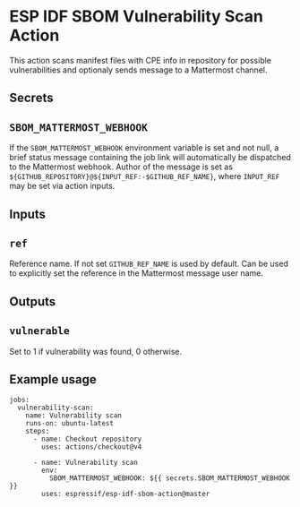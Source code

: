 # ESP IDF SBOM Vulnerability Scan Action

This action scans manifest files with CPE info in repository for possible
vulnerabilities and optionaly sends message to a Mattermost channel.

## Secrets

## `SBOM_MATTERMOST_WEBHOOK`

If the `SBOM_MATTERMOST_WEBHOOK` environment variable is set and not null, a
brief status message containing the job link will automatically be dispatched
to the Mattermost webhook. Author of the message is set as
`${GITHUB_REPOSITORY}@${INPUT_REF:-$GITHUB_REF_NAME}`, where `INPUT_REF` may
be set via action inputs.

## Inputs

## `ref`

Reference name. If not set `GITHUB_REF_NAME` is used by default. Can be used
to explicitly set the reference in the Mattermost message user name.

## Outputs

## `vulnerable`

Set to 1 if vulnerability was found, 0 otherwise.

## Example usage

    jobs:
      vulnerability-scan:
        name: Vulnerability scan
        runs-on: ubuntu-latest
        steps:
          - name: Checkout repository
            uses: actions/checkout@v4

          - name: Vulnerability scan
            env:
              SBOM_MATTERMOST_WEBHOOK: ${{ secrets.SBOM_MATTERMOST_WEBHOOK }}
            uses: espressif/esp-idf-sbom-action@master
